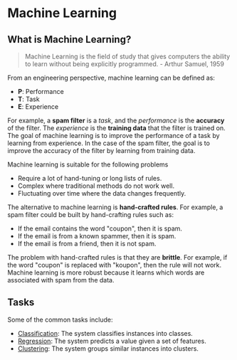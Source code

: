 # Machine Learning

## What is Machine Learning?

> Machine Learning is the field of study that gives computers the ability to learn without being explicitly programmed. - Arthur Samuel, 1959

From an engineering perspective, machine learning can be defined as:

* **P**: Performance
* **T**: Task
* **E**: Experience

For example, a **spam filter** is a *task*, and the *performance* is the **accuracy** of the filter. The *experience* is the **training data** that the filter is trained on. The goal of machine learning is to improve the performance of a task by learning from experience. In the case of the spam filter, the goal is to improve the accuracy of the filter by learning from training data.

Machine learning is suitable for the following problems

* Require a lot of hand-tuning or long lists of rules.
* Complex where traditional methods do not work well.
* Fluctuating over time where the data changes frequently.
  
The alternative to machine learning is **hand-crafted rules**. For example, a spam filter could be built by hand-crafting rules such as:

* If the email contains the word "coupon", then it is spam.
* If the email is from a known spammer, then it is spam.
* If the email is from a friend, then it is not spam.
  
The problem with hand-crafted rules is that they are **brittle**. For example, if the word "coupon" is replaced with "koupon", then the rule will not work. Machine learning is more robust because it learns which words are associated with spam from the data.

## Tasks

Some of the common tasks include:

* [Classification](task/classification.md): The system classifies instances into classes.
* [Regression](task/regression.md): The system predicts a value given a set of features.
* [Clustering](task/clustering.md): The system groups similar instances into clusters.
